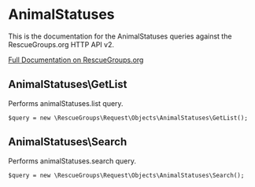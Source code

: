 # AnimalStatuses

This is the documentation for the AnimalStatuses queries against the RescueGroups.org HTTP API v2.

[Full Documentation on RescueGroups.org](https://userguide.rescuegroups.org/display/APIDG/Object+definitions#Objectdefinitions-animalStatuses)

## AnimalStatuses\GetList

Performs animalStatuses.list query.

    $query = new \RescueGroups\Request\Objects\AnimalStatuses\GetList();


## AnimalStatuses\Search

Performs animalStatuses.search query.

    $query = new \RescueGroups\Request\Objects\AnimalStatuses\Search();


